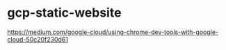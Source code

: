# gcp-static-website
https://medium.com/google-cloud/using-chrome-dev-tools-with-google-cloud-50c20f230d61
